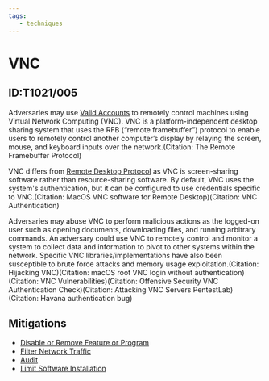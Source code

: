 ```yaml
---
tags:
   - techniques
---
```

# VNC
## ID:T1021/005
Adversaries may use [Valid Accounts](/mitre/techniques/T1078) to remotely control machines using Virtual Network Computing (VNC).  VNC is a platform-independent desktop sharing system that uses the RFB (“remote framebuffer”) protocol to enable users to remotely control another computer’s display by relaying the screen, mouse, and keyboard inputs over the network.(Citation: The Remote Framebuffer Protocol)

VNC differs from [Remote Desktop Protocol](/mitre/techniques/T1021/001) as VNC is screen-sharing software rather than resource-sharing software. By default, VNC uses the system's authentication, but it can be configured to use credentials specific to VNC.(Citation: MacOS VNC software for Remote Desktop)(Citation: VNC Authentication)

Adversaries may abuse VNC to perform malicious actions as the logged-on user such as opening documents, downloading files, and running arbitrary commands. An adversary could use VNC to remotely control and monitor a system to collect data and information to pivot to other systems within the network. Specific VNC libraries/implementations have also been susceptible to brute force attacks and memory usage exploitation.(Citation: Hijacking VNC)(Citation: macOS root VNC login without authentication)(Citation: VNC Vulnerabilities)(Citation: Offensive Security VNC Authentication Check)(Citation: Attacking VNC Servers PentestLab)(Citation: Havana authentication bug)
## Mitigations
* [Disable or Remove Feature or Program](mitigations/M1042)
* [Filter Network Traffic](mitigations/M1037)
* [Audit](mitigations/M1047)
* [Limit Software Installation](mitigations/M1033)
